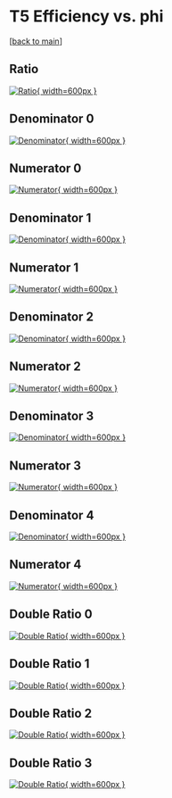 # T5 Efficiency vs. phi

[[back to main](./)]



## Ratio

[![Ratio](../mtv/var/T5_xtr_11_-1_eff_phi.png){ width=600px }](../mtv/var/T5_xtr_11_-1_eff_phi.pdf)

## Denominator 0

[![Denominator](../mtv/den/T5_xtr_11_-1_eff_phi_den0.png){ width=600px }](../mtv/den/T5_xtr_11_-1_eff_phi_den0.pdf)

## Numerator 0

[![Numerator](../mtv/num/T5_xtr_11_-1_eff_phi_num0.png){ width=600px }](../mtv/num/T5_xtr_11_-1_eff_phi_num0.pdf)

## Denominator 1

[![Denominator](../mtv/den/T5_xtr_11_-1_eff_phi_den1.png){ width=600px }](../mtv/den/T5_xtr_11_-1_eff_phi_den1.pdf)

## Numerator 1

[![Numerator](../mtv/num/T5_xtr_11_-1_eff_phi_num1.png){ width=600px }](../mtv/num/T5_xtr_11_-1_eff_phi_num1.pdf)

## Denominator 2

[![Denominator](../mtv/den/T5_xtr_11_-1_eff_phi_den2.png){ width=600px }](../mtv/den/T5_xtr_11_-1_eff_phi_den2.pdf)

## Numerator 2

[![Numerator](../mtv/num/T5_xtr_11_-1_eff_phi_num2.png){ width=600px }](../mtv/num/T5_xtr_11_-1_eff_phi_num2.pdf)

## Denominator 3

[![Denominator](../mtv/den/T5_xtr_11_-1_eff_phi_den3.png){ width=600px }](../mtv/den/T5_xtr_11_-1_eff_phi_den3.pdf)

## Numerator 3

[![Numerator](../mtv/num/T5_xtr_11_-1_eff_phi_num3.png){ width=600px }](../mtv/num/T5_xtr_11_-1_eff_phi_num3.pdf)

## Denominator 4

[![Denominator](../mtv/den/T5_xtr_11_-1_eff_phi_den4.png){ width=600px }](../mtv/den/T5_xtr_11_-1_eff_phi_den4.pdf)

## Numerator 4

[![Numerator](../mtv/num/T5_xtr_11_-1_eff_phi_num4.png){ width=600px }](../mtv/num/T5_xtr_11_-1_eff_phi_num4.pdf)

## Double Ratio 0

[![Double Ratio](../mtv/ratio/T5_xtr_11_-1_eff_phi_ratio0.png){ width=600px }](../mtv/ratio/T5_xtr_11_-1_eff_phi_ratio0.pdf)

## Double Ratio 1

[![Double Ratio](../mtv/ratio/T5_xtr_11_-1_eff_phi_ratio1.png){ width=600px }](../mtv/ratio/T5_xtr_11_-1_eff_phi_ratio1.pdf)

## Double Ratio 2

[![Double Ratio](../mtv/ratio/T5_xtr_11_-1_eff_phi_ratio2.png){ width=600px }](../mtv/ratio/T5_xtr_11_-1_eff_phi_ratio2.pdf)

## Double Ratio 3

[![Double Ratio](../mtv/ratio/T5_xtr_11_-1_eff_phi_ratio3.png){ width=600px }](../mtv/ratio/T5_xtr_11_-1_eff_phi_ratio3.pdf)

